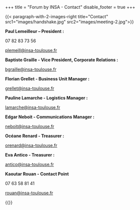 +++
title = "Forum by INSA - Contact"
disable_footer = true
+++

{{< paragraph-with-2-images-right title="Contact"
    src1="images/handshake.jpg"
    src2="images/meeting-2.jpg">}}

**Paul Lemeilleur – President :**

07 82 83 73 56

[plemeill@insa-toulouse.fr](mailto:plemeill@insa-toulouse.fr)


**Baptiste Graille - Vice President, Corporate Relations :**

[bgraille@insa-toulouse.fr](mailto:bgraille@insa-toulouse.fr)

**Florian Grellet - Business Unit Manager :**

[grellet@insa-toulouse.fr](mailto:grellet@insa-toulouse.fr)

**Pauline Lamarche - Logistics Manager :**

[lamarche@insa-toulouse.fr](mailto:lamarche@insa-toulouse.fr)

**Edgar Neboit - Communications Manager :**

[neboit@insa-toulouse.fr](mailto:neboit@insa-toulouse.fr)

**Océane Renard - Treasurer :**

[orenard@insa-toulouse.fr](mailto:orenard@insa-toulouse.fr)

**Eva Antico - Treasurer :**

[antico@insa-toulouse.fr](mailto:antico@insa-toulouse.fr)

**Kaoutar Rouan - Contact Point**

07 63 58 81 41

[rouan@insa-toulouse.fr](mailto:rouan@insa-toulouse.fr)

{{</paragraph-with-2-images-right>}}

